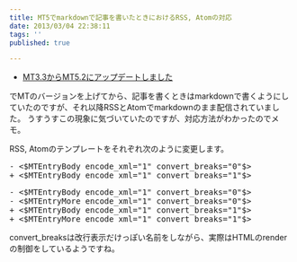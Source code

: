 ```yaml
---
title: MT5でmarkdownで記事を書いたときにおけるRSS, Atomの対応
date: 2013/03/04 22:38:11
tags: ''
published: true

---
```


<ul>
<li><a href="http://blog.katsuma.tv/2012/11/mt3.3_to_mt5.2.html">MT3.3からMT5.2にアップデートしました</a></li>
</ul>

でMTのバージョンを上げてから、記事を書くときはmarkdownで書くようにしていたのですが、それ以降RSSとAtomでmarkdownのまま配信されていました。
うすうすこの現象に気づいていたのですが、対応方法がわかったのでメモ。

RSS, Atomのテンプレートをそれぞれ次のように変更します。

<pre>
- <description><$MTEntryBody encode_xml="1" convert_breaks="0"$></description>
+ <description><$MTEntryBody encode_xml="1" convert_breaks="1"$></description>
</pre>

<pre>
- <$MTEntryBody encode_xml="1" convert_breaks="0"$>
- <$MTEntryMore encode_xml="1" convert_breaks="0"$>
+ <$MTEntryBody encode_xml="1" convert_breaks="1"$>
+ <$MTEntryMore encode_xml="1" convert_breaks="1"$>
</pre>

convert_breaksは改行表示だけっぽい名前をしながら、実際はHTMLのrenderの制御をしているようですね。


